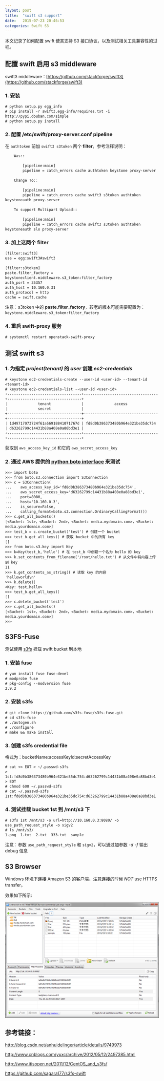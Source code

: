 ```yaml
---
layout: post
title:  "swift s3 support"
date:   2015-07-23 20:46:53
categories: Swift S3
---
```


本文记录了如何配置 swift 使其支持 S3 接口协议，以及测试相关工具兼容性的过程。

## 配置 swift 启用 s3 middleware

swift3 middleware：[https://github.com/stackforge/swift3](https://github.com/stackforge/swift3)

### 1. 安装

```
# python setup.py egg_info
# pip install -r swift3.egg-info/requires.txt -i http://pypi.douban.com/simple
# python setup.py install
```

### 2. 配置 /etc/swift/proxy-server.conf pipeline

在 `authtoken` 前加 `swift3 s3token` 两个 **filter**，参考注释说明：

```
    Was::

        [pipeline:main]
        pipeline = catch_errors cache authtoken keystone proxy-server

    Change To::

        [pipeline:main]
        pipeline = catch_errors cache swift3 s3token authtoken keystoneauth proxy-server

    To support Multipart Upload::

        [pipeline:main]
        pipeline = catch_errors cache swift3 s3token authtoken keystoneauth slo proxy-server
```

### 3. 加上这两个 filter

```
[filter:swift3]
use = egg:swift3#swift3

[filter:s3token]
paste.filter_factory = keystoneclient.middleware.s3_token:filter_factory
auth_port = 35357
auth_host = 10.160.0.31
auth_protocol = http
cache = swift.cache
```

注意：s3token 中的 **paste.filter_factory**，较老的版本可能需要配置为：`keystone.middleware.s3_token:filter_factory`

### 4. 重启 swift-proxy 服务

```
# systemctl restart openstack-swift-proxy
```

## 测试 swift s3

### 1. 为指定 _project(tenant)_ 的 _user_ 创建 _ec2-credentials_

```
# keystone ec2-credentials-create --user-id <user-id> --tenant-id <tenant-id>
# keystone ec2-credentials-list --user-id <user-id>
+----------------------------------+----------------------------------+----------------------------------+
|              tenant              |              access              |              secret              |
+----------------------------------+----------------------------------+----------------------------------+
| 1d49717073724f61a66918841071767d | fd8d0b386373480b964e321be35dc754 | d63262799c14431b88a408e0a88bd3e1 |
+----------------------------------+----------------------------------+----------------------------------+
```

获取到 `aws_access_key_id` 和它的 `aws_secret_access_key`

### 2. 通过 AWS 提供的 [python boto interface](https://boto.readthedocs.org/en/latest/s3_tut.html) 来测试

```
>>> import boto
>>> from boto.s3.connection import S3Connection
>>> c = S3Connection(
...    aws_access_key_id='fd8d0b386373480b964e321be35dc754',
...    aws_secret_access_key='d63262799c14431b88a408e0a88bd3e1',
...    port=8080,
...    host='10.160.0.3',
...    is_secure=False,
...    calling_format=boto.s3.connection.OrdinaryCallingFormat())
>>> c.get_all_buckets()
[<Bucket: 1st>，<Bucket: 2nd>，<Bucket: media.mydomain.com>，<Bucket: media.yourdomain.com>]
>>> test_b = c.create_bucket('test') # 创建一个 bucket
>>> test_b.get_all_keys() # 获取 bucket 中的所有 key
[]
>>> from boto.s3.key import Key
>>> k=Key(test_b,'hello') # 在 test_b 中创建一个名为 hello 的 key
>>> k.set_contents_from_filename('/root/hello.txt') # 从文件中将内容上传到 key
11
>>> k.get_contents_as_string() # 读取 key 的内容
'helloworld\n'
>>> k.delete()
<Key: test,hello>
>>> test_b.get_all_keys()
[]
>>> c.delete_bucket('test')
>>> c.get_all_buckets()
[<Bucket: 1st>，<Bucket: 2nd>，<Bucket: media.mydomain.com>，<Bucket: media.yourdomain.com>]
>>> 
```

## S3FS-Fuse

测试使用 [s3fs](https://github.com/s3fs-fuse/s3fs-fuse) 挂载 swift bucket 到本地

### 1. 安装 fuse

```
# yum install fuse fuse-devel
# modprobe fuse
# pkg-config --modversion fuse
2.9.2
```

### 2. 安装 s3fs

```
# git clone https://github.com/s3fs-fuse/s3fs-fuse.git
# cd s3fs-fuse
# ./autogen.sh
# ./configure
# make && make install
```

### 3. 创建 s3fs credential file

格式为：bucketName:accessKeyId:secretAccessKey

```
# cat << EOT > ~/.passwd-s3fs
> 1st:fd8d0b386373480b964e321be35dc754:d63262799c14431b88a408e0a88bd3e1
> EOT
# chmod 600 ~/.passwd-s3fs
# cat ~/.passwd-s3fs 
1st:fd8d0b386373480b964e321be35dc754:d63262799c14431b88a408e0a88bd3e1
```

### 4. 测试挂载 bucket 1st 到 /mnt/s3 下

```
# s3fs 1st /mnt/s3 -o url=http://10.160.0.3:8080/ -o use_path_request_style -o sigv2 
# ls /mnt/s3/
1.png  1.txt  2.txt  333.txt  sample
```

注意：参数 `use_path_request_style` 和 `sigv2`，可以通过加参数 *-d -f* 输出 debug 信息

## S3 Browser

Windows 环境下连接 Amazon S3 的客户端，注意连接的时候 *NOT* use HTTPS transfer。

效果如下所示:

![S3 Browser](/images/s3browser.png)

## 参考链接：

<http://blog.csdn.net/anhuidelinger/article/details/9749973>

<http://www.cnblogs.com/yuxc/archive/2012/05/12/2497385.html>

<http://www.itisopen.net/2011/12/CentOS_and_s3fs/>

<https://github.com/sagara177/s3fs-swift>

